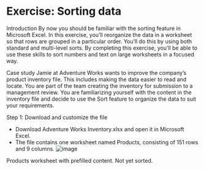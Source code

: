 # Exercise: Sorting data

Introduction
By now you should be familiar with the sorting feature in Microsoft Excel. In this exercise, you’ll reorganize the data in a worksheet so that rows are grouped in a particular order. You’ll do this by using both standard and multi-level sorts. By completing this exercise, you’ll be able to use these skills to sort numbers and text on large worksheets in a focused way.

Case study
Jamie at Adventure Works wants to improve the company’s product inventory file. This includes making the data easier to read and locate. You are part of the team creating the inventory for submission to a management review. You are familiarizing yourself with the content in the inventory file and decide to use the Sort feature to organize the data to suit your requirements.

Step 1: Download and customize the file
- Download Adventure Works Inventory.xlsx and open it in Microsoft Excel.
- The file contains one worksheet named Products, consisting of 151 rows and 9 columns.
![image](https://github.com/user-attachments/assets/de83bd55-ff50-4494-8043-c0091a3a4ca0)

Products worksheet with prefilled content. Not yet sorted.
 
